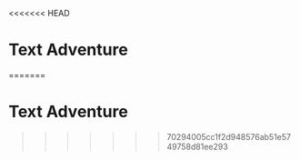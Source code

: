 <<<<<<< HEAD
# Text Adventure
=======
# Text Adventure
>>>>>>> 70294005cc1f2d948576ab51e5749758d81ee293
